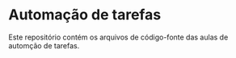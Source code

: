 # Automação de tarefas

Este repositório contém os arquivos de código-fonte das aulas de automção de tarefas.